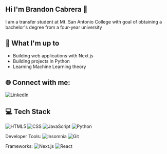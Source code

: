 ## Hi I'm Brandon Cabrera 👋

I am a transfer student at Mt. San Antonio College with goal of obtaining a bachelor's degree from a four-year university

## 👀 What I'm up to
- Building web applications with Next.js
- Building projects in Python 
- Learning Machine Learning theory

## 🌐 Connect with me:
[![LinkedIn](https://img.shields.io/badge/LinkedIn-%230077B5.svg?logo=linkedin&logoColor=white)](www.linkedin.com/in/brandon-cabrera-we3)

## 💻 Tech Stack
![HTML5](https://img.shields.io/badge/html5-%23E34F26.svg?style=for-the-badge&logo=html5&logoColor=white) 
![CSS](https://img.shields.io/badge/css-%231572B6.svg?style=for-the-badge&logo=css3&logoColor=white) 
![JavaScript](https://img.shields.io/badge/javascript-%23323330.svg?style=for-the-badge&logo=javascript&logoColor=%23F7DF1E)
![Python](https://img.shields.io/badge/python-%233776AB.svg?style=for-the-badge&logo=python&logoColor=white) 

Developer Tools: 
![Insomnia](https://img.shields.io/badge/Insomnia-4000BF?logo=insomnia&logoColor=white&style=for-the-badge) 
![Git](https://img.shields.io/badge/git-%23F05033.svg?style=for-the-badge&logo=git&logoColor=white)

Frameworks: 
![Next.js](https://img.shields.io/badge/next.js-000000?style=for-the-badge&logo=nextdotjs&logoColor=white)
![React](https://shields.io/badge/react-black?logo=react&style=for-the-badge)

<!--
**brandoncabrera707/brandoncabrera707** is a ✨ _special_ ✨ repository because its `README.md` (this file) appears on your GitHub profile.

Here are some ideas to get you started:

- 🔭 I’m currently working on ...
- 🌱 I’m currently learning ...
- 👯 I’m looking to collaborate on ...
- 🤔 I’m looking for help with ...
- 💬 Ask me about ...
- 📫 How to reach me: ...
- 😄 Pronouns: ...
- ⚡ Fun fact: ...
-->
